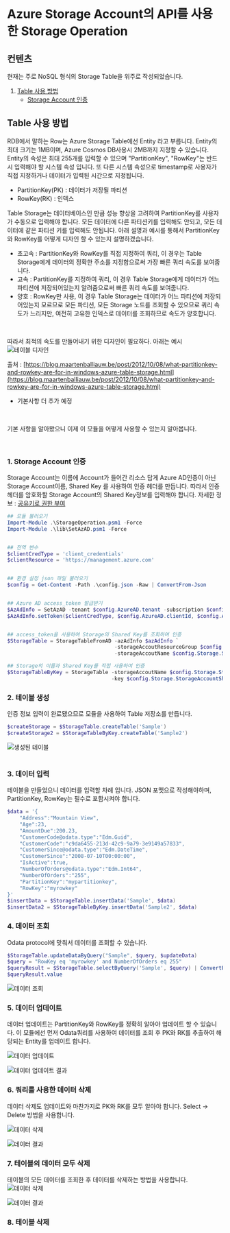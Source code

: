 # Azure Storage Account의 API를 사용한 Storage Operation

## 컨텐츠
현재는 주로 NoSQL 형식의 Storage Table을 위주로 작성되었습니다.
1. [Table 사용 방법](#table-%EC%82%AC%EC%9A%A9-%EB%B0%A9%EB%B2%95)
    * [Storage Account 인증](#1-storage-account-%EC%9D%B8%EC%A6%9D)

## Table 사용 방법
RDB에서 말하는 Row는 Azure Storage Table에선 Entity 라고 부릅니다. Entity의 최대 크기는 1MB이며, Azure Cosmos DB사용시 2MB까지 지정할 수 있습니다.
Entity의 속성은 최대 255개를 입력할 수 있으며 "PartitionKey", "RowKey"는 반드시 입력해야 할 시스템 속성 입니다. 또 다른 시스템 속성으로 timestamp로 사용자가 직접 지정하거나 데이터가 입력된 시간으로 지정됩니다.
- PartitionKey(PK) : 데이터가 저장될 파티션
- RowKey(RK) : 인덱스

Table Storage는 데이터베이스인 만큼 성능 향상을 고려하여 PartitionKey를 사용자가 수동으로 입력해야 합니다. 모든 데이터에 다른 파티션키를 입력해도 안되고, 모든 데이터에 같은 파티션 키를 입력해도 안됩니다. 아래 설명과 예시를 통해서 PartitionKey와 RowKey를 어떻게 디자인 할 수 있는지 설명하겠습니다.
- 초고속 : PartitionKey와 RowKey를 직접 지정하여 쿼리, 이 경우는 Table Storage에게 데이터의 정확한 주소를 지정함으로써 가장 빠른 쿼리 속도를 보여줍니다.
- 고속 : PartitionKey를 지정하여 쿼리, 이 경우 Table Storage에게 데이터가 어느 파티션에 저장되어있는지 알려줌으로써 빠른 쿼리 속도를 보여줍니다.
- 양호 : RowKey만 사용, 이 경우 Table Storage는 데이터가 어느 파티션에 저장되어있는지 모르므로 모든 파티션, 모든 Storage 노드를 조회할 수 있으므로 쿼리 속도가 느리지만, 여전히 고유한 인덱스로 데이터를 조회하므로 속도가 양호합니다.   

<br>

따라서 최적의 속도를 만들어내기 위한 디자인이 필요하다. 아래는 예시   
![테이블 디자인](https://raw.githubusercontent.com/chupark/AzureStorageAccountOperation/master/images/1.%20Table_design.png)   

출처 : [https://blog.maartenballiauw.be/post/2012/10/08/what-partitionkey-and-rowkey-are-for-in-windows-azure-table-storage.html](https://blog.maartenballiauw.be/post/2012/10/08/what-partitionkey-and-rowkey-are-for-in-windows-azure-table-storage.html)   

- 기본사항 더 추가 예정 

<br>

기본 사항을 알아봤으니 이제 이 모듈을 어떻게 사용할 수 있는지 알아봅니다.   

<br>

### 1. Storage Account 인증
Storage Account는 이름에 Account가 들어간 리소스 답게 Azure AD인증이 아닌 Storage Account이름, Shared Key 를 사용하여 인증 헤더를 만듭니다.
따라서 인증 헤더를 암호화할 Storage Account의 Shared Key정보를 입력해야 합니다.
자세한 정보 : [공유키로 권한 부여](https://docs.microsoft.com/ko-kr/rest/api/storageservices/authorize-with-shared-key)

```powershell
## 모듈 불러오기
Import-Module .\StorageOperation.psm1 -Force
Import-Module .\lib\SetAzAD.psm1 -Force


## 전역 변수
$clientCredType = 'client_credentials'
$clientResource = 'https://management.azure.com'


## 환경 설정 json 파일 불러오기
$config = Get-Content -Path .\config.json -Raw | ConvertFrom-Json


## Azure AD access_token 발급받기
$AzAdInfo = SetAzAD -tenant $config.AzureAD.tenant -subscription $config.AzureAD.subscription
$AzAdInfo.setToken($clientCredType, $config.AzureAD.clientId, $config.AzureAD.clientSecret, $clientResource)


## access_token을 사용하여 Storage의 Shared Key를 조회하여 인증
$StorageTable = StorageTableFromAD -azAdInfo $azAdInfo `
                                   -storageAccoutResourceGroup $config.Storage.StorageAccountResourceGroup `
                                   -storageAccoutName $config.Storage.StorageAccountName

## Storage의 이름과 Shared Key를 직접 사용하여 인증
$StorageTableByKey = StorageTable -storageAccoutName $config.Storage.StorageAccountName `
                                  -key $config.Storage.StorageAccountSharedKey
```

### 2. 테이블 생성
인증 정보 입력이 완료됐으므로 모듈을 사용하여 Table 저장소를 만듭니다.

```powershell
$createStorage = $StorageTable.createTable('Sample')
$createStorage2 = $StorageTableByKey.createTable('Sample2')
```


![생성된 테이블](https://raw.githubusercontent.com/chupark/AzureStorageAccountOperation/master/images/2.%20creat_table.png)   
<br>

### 3. 데이터 입력
테이블을 만들었으니 데이터를 입력할 차례 입니다. JSON 포맷으로 작성해야하며, PartitionKey, RowKey는 필수로 포함시켜야 합니다.

```powershell
$data = '{  
    "Address":"Mountain View",
    "Age":23,
    "AmountDue":200.23,
    "CustomerCode@odata.type":"Edm.Guid",
    "CustomerCode":"c9da6455-213d-42c9-9a79-3e9149a57833",
    "CustomerSince@odata.type":"Edm.DateTime",
    "CustomerSince":"2008-07-10T00:00:00",
    "IsActive":true,
    "NumberOfOrders@odata.type":"Edm.Int64",
    "NumberOfOrders":"255",
    "PartitionKey":"mypartitionkey",
    "RowKey":"myrowkey"
}'
$insertData = $StorageTable.insertData('Sample', $data)
$insertData2 = $StorageTableByKey.insertData('Sample2', $data)
```

### 4. 데이터 조회

Odata protocol에 맞춰서 데이터를 조회할 수 있습니다.
````powershell
$StorageTable.updateDataByQuery("Sample", $query, $updateData)
$query = "RowKey eq 'myrowkey' and NumberOfOrders eq 255"
$queryResult = $StorageTable.selectByQuery('Sample', $query) | ConvertFrom-Json
$queryResult.value
````

![데이터 조회](https://raw.githubusercontent.com/chupark/AzureStorageAccountOperation/master/images/4.%20query_result.png)


### 5. 데이터 업데이트
데이터 업데이트는 PartitionKey와 RowKey를 정확히 알아야 업데이트 할 수 있습니다. 이 모듈에선 먼저 Odata쿼리를 사용하여 데이터를 조회 후 PK와 RK를 추출하여 해당되는 Entity를 업데이트 합니다.   

![데이터 업데이트](https://raw.githubusercontent.com/chupark/AzureStorageAccountOperation/master/images/5.%20update1.png)

![데이터 업데이트 결과](https://raw.githubusercontent.com/chupark/AzureStorageAccountOperation/master/images/6.%20update2.png)


### 6. 쿼리를 사용한 데이터 삭제
데이터 삭제도 업데이트와 마찬가지로 PK와 RK를 모두 알아야 합니다. Select -> Delete 방법을 사용합니다.

![데이터 삭제](https://raw.githubusercontent.com/chupark/AzureStorageAccountOperation/master/images/7.%20delete_query.png)   

![데이터 결과](https://raw.githubusercontent.com/chupark/AzureStorageAccountOperation/master/images/8.%20delete_query2.png)   



### 7. 테이블의 데이터 모두 삭제

테이블의 모든 데이터를 조회한 후 데이터를 삭제하는 방법을 사용합니다.
![데이터 삭제](https://raw.githubusercontent.com/chupark/AzureStorageAccountOperation/master/images/9.%20delete_byTable1.png)   

![데이터 결과](https://raw.githubusercontent.com/chupark/AzureStorageAccountOperation/master/images/9.%20delete_byTable2.png)   


### 8. 테이블 삭제
